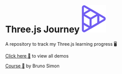 
# Three.js Journey ![Logo](threejs-journey/public/icon.svg)

A repository to track my Three.js learning progress 🖥️

[Click here 🔗](https://threejs-journey-gilt.vercel.app/) to view all demos

[Course 🔗](https://threejs-journey.com/) by Bruno Simon